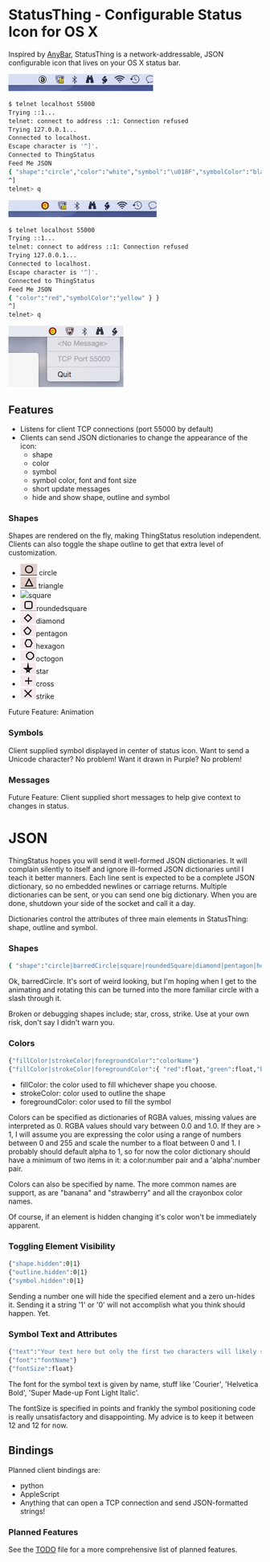 # StatusThing - Configurable Status Icon for OS X

Inspired by <a href="https://github.com/tonsky/AnyBar">AnyBar</a>, StatusThing is a network-addressable, JSON configurable icon that lives on your OS X status bar.

<img src="Screenshots/ScreenShot0.png"/>

```sh
$ telnet localhost 55000
Trying ::1...
telnet: connect to address ::1: Connection refused
Trying 127.0.0.1...
Connected to localhost.
Escape character is '^]'.
Connected to ThingStatus
Feed Me JSON
{ "shape":"circle","color":"white","symbol":"\u018F","symbolColor":"black" }
^]
telnet> q
```

<img src="Screenshots/ScreenShot1.png"/>

```sh
$ telnet localhost 55000
Trying ::1...
telnet: connect to address ::1: Connection refused
Trying 127.0.0.1...
Connected to localhost.
Escape character is '^]'.
Connected to ThingStatus
Feed Me JSON
{ "color":"red","symbolColor":"yellow" } }
^]
telnet> q
```
<img src="Screenshots/ScreenShot2.png"/>

## Features
- Listens for client TCP connections (port 55000 by default)
- Clients can send JSON dictionaries to change the appearance of the icon:
  - shape
  - color
  - symbol
  - symbol color, font and font size
  - short update messages
  - hide and show shape, outline and symbol


### Shapes
Shapes are rendered on the fly, making ThingStatus resolution independent.  Clients can also toggle the shape outline to get that extra level of customization.

  - <img src="Screenshots/Circle.png"/> circle 
  - <img src="Screenshots/Triangle.png"/> triangle
  - <img src="Screenshots/Square.png"/>square
  - <img src="Screenshots/RoundedSquare.png"/>roundedsquare
  - <img src="Screenshots/Diamond.png"/>diamond
  - <img src="Screenshots/Pentagon.png"/>pentagon
  - <img src="Screenshots/Hexagon.png"/>hexagon
  - <img src="Screenshots/Octogon.png"/>octogon
  - <img src="Screenshots/Star.png"/>star
  - <img src="Screenshots/Cross.png"/>cross
  - <img src="Screenshots/Strike.png"/>strike

Future Feature: Animation

### Symbols

Client supplied symbol displayed in center of status icon. Want to send a Unicode character? No problem! Want it drawn in Purple? No problem!

### Messages

Future Feature: Client supplied short messages to help give context to changes in status.

# JSON

ThingStatus hopes you will send it well-formed JSON dictionaries. It will complain silently to itself and ignore ill-formed JSON dictionaries until I teach it better manners.  Each line sent is expected to be a complete JSON dictionary, so no embedded newlines or carriage returns.  Multiple dictionaries can be sent, or you can send one big dictionary.  When you are done, shutdown your side of the socket and call it a day.

Dictionaries control the attributes of three main elements in StatusThing: shape, outline and symbol.

### Shapes

```sh
{ "shape":"circle|barredCircle|square|roundedSquare|diamond|pentagon|hexagon|octogon" }
```

Ok, barredCircle. It's sort of weird looking, but I'm hoping when I get to the animating and rotating this can be turned into the more familiar circle with a slash through it. 

Broken or debugging shapes include; star, cross, strike.  Use at your own risk, don't say I didn't warn you.

### Colors
```sh
{"fillColor|strokeColor|foregroundColor":"colorName"}
{"fillColor|strokeColor|foregroundColor":{ "red":float,"green":float,"blue":float,"alpha" }}
```

- fillColor: the color used to fill whichever shape you choose.
- strokeColor: color used to outline the shape
- foregroundColor: color used to fill the symbol

Colors can be specified as dictionaries of RGBA values, missing values are interpreted as 0. RGBA values should vary between 0.0 and 1.0.  If they are > 1, I will assume you are expressing the color using a range of numbers between 0 and 255 and scale the number to a float between 0 and 1.  I probably should default alpha to 1, so for now the color dictionary should have a minimum of two items in it: a color:number pair and a 'alpha':number pair.

Colors can also be specified by name.  The more common names are support, as are "banana" and "strawberry" and all the crayonbox color names.

Of course, if an element is hidden changing it's color won't be immediately apparent.

### Toggling Element Visibility
```sh
{"shape.hidden":0|1}
{"outline.hidden":0|1}
{"symbol.hidden":0|1}
```

Sending a number one will hide the specified element and a zero un-hides it.  Sending it a string '1' or '0' will not accomplish what you think should happen. Yet. 

### Symbol Text and Attributes
```sh
{"text":"Your text here but only the first two characters will likely show"}
{"font":"fontName"}
{"fontSize":float}
```

The font for the symbol text is given by name, stuff like 'Courier', 'Helvetica Bold', 'Super Made-up Font Light Italic'.

The fontSize is specified in points and frankly the symbol positioning code is really unsatisfactory and disappointing. My advice is to keep it between 12 and 12 for now.


## Bindings

Planned client bindings are:
- python
- AppleScript
- Anything that can open a TCP connection and send JSON-formatted strings!

### Planned Features

See the <a href="https://github.com/JnyJny/StatusThing/blob/master/StatusThing/TODO">TODO</a> file for a more comprehensive list of planned features.

